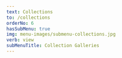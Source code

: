 ```yaml
---
text: Collections
to: /collections
orderNo: 6
hasSubMenu: true
img: menu-images/submenu-collections.jpg
verb: view
subMenuTitle: Collection Galleries
---
```


